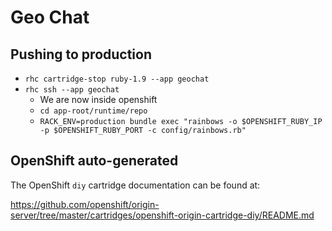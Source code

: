 # Geo Chat

## Pushing to production
* `rhc cartridge-stop ruby-1.9 --app geochat`
* `rhc ssh --app geochat`
  * We are now inside openshift
  * `cd app-root/runtime/repo`
  * `RACK_ENV=production bundle exec "rainbows -o $OPENSHIFT_RUBY_IP -p $OPENSHIFT_RUBY_PORT -c config/rainbows.rb"`

## OpenShift auto-generated

The OpenShift `diy` cartridge documentation can be found at:

https://github.com/openshift/origin-server/tree/master/cartridges/openshift-origin-cartridge-diy/README.md

